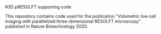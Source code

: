#3D pRESOLFT supporting code

This repository contains code used for the publication "Volumetric live cell imaging with parallelized three-dimensional RESOLFT microscopy" published in Nature Biotechnology 2020.
